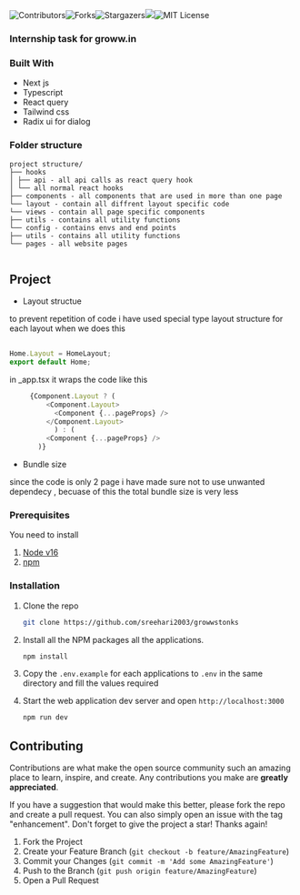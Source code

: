 ![Contributors](https://img.shields.io/github/contributors/sreehari2003/Buzznet.svg?style=for-the-badge)![Forks](https://img.shields.io/github/forks/sreehari2003/growwstonks.svg?style=for-the-badge)![Stargazers](https://img.shields.io/github/stars/sreehari2003/growwstonks.svg?style=for-the-badge)![](https://img.shields.io/github/issues/sreehari2003/growwstonks.svg?style=for-the-badge)![MIT License](https://img.shields.io/github/license/sreehari2003/growwstonks.svg?style=for-the-badge)

### Internship task for groww.in

### Built With

- Next js
- Typescript
- React query
- Tailwind css
- Radix ui for dialog
### Folder structure

```
project structure/
├── hooks
│ ├── api - all api calls as react query hook
│ └── all normal react hooks
├── components - all components that are used in more than one page
└── layout - contain all diffrent layout specific code
└── views - contain all page specific components
├── utils - contains all utility functions
└── config - contains envs and end points
├── utils - contains all utility functions
└── pages - all website pages


```

## Project


* Layout structue

 to prevent repetition of code i have used special type layout structure for each layout when we does this

  ```js
     
Home.Layout = HomeLayout;
export default Home;

  ```

 in _app.tsx it wraps the code like this

 ```js
      {Component.Layout ? (
          <Component.Layout>
            <Component {...pageProps} />
          </Component.Layout>
            ) : (
          <Component {...pageProps} />
        )}


```

* Bundle size

since the code is only 2 page i have made sure not to use unwanted dependecy , becuase of this the total bundle size is very less


### Prerequisites

You need to install

1. [Node v16](https://nodejs.org/en/)
2. [npm](https://pnpm.io/)

### Installation

1. Clone the repo

   ```sh
   git clone https://github.com/sreehari2003/growwstonks
   ```

2. Install all the NPM packages all the applications.

   ```sh
   npm install
   ```

3. Copy the `.env.example` for each applications to `.env` in the same directory and fill the values required

4. Start the web application dev server and open `http://localhost:3000`

   ```sh
   npm run dev
   ```


## Contributing

Contributions are what make the open source community such an amazing place to learn, inspire, and create. Any contributions you make are **greatly appreciated**.

If you have a suggestion that would make this better, please fork the repo and create a pull request. You can also simply open an issue with the tag "enhancement". Don't forget to give the project a star! Thanks again!

1. Fork the Project
2. Create your Feature Branch (`git checkout -b feature/AmazingFeature`)
3. Commit your Changes (`git commit -m 'Add some AmazingFeature'`)
4. Push to the Branch (`git push origin feature/AmazingFeature`)
5. Open a Pull Request

